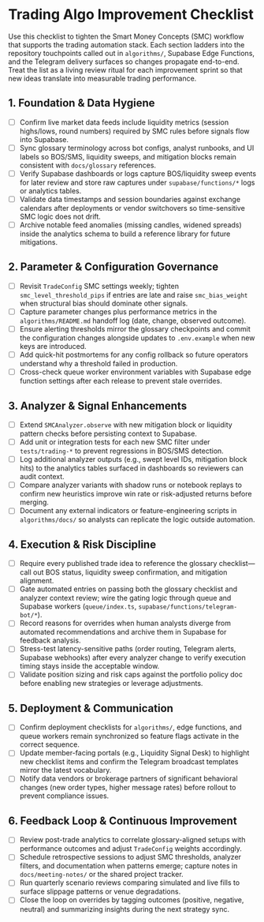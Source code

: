 # Trading Algo Improvement Checklist

Use this checklist to tighten the Smart Money Concepts (SMC) workflow that
supports the trading automation stack. Each section ladders into the repository
touchpoints called out in `algorithms/`, Supabase Edge Functions, and the
Telegram delivery surfaces so changes propagate end-to-end. Treat the list as a
living review ritual for each improvement sprint so that new ideas translate
into measurable trading performance.

## 1. Foundation & Data Hygiene

- [ ] Confirm live market data feeds include liquidity metrics (session
      highs/lows, round numbers) required by SMC rules before signals flow into
      Supabase.
- [ ] Sync glossary terminology across bot configs, analyst runbooks, and UI
      labels so BOS/SMS, liquidity sweeps, and mitigation blocks remain
      consistent with `docs/glossary` references.
- [ ] Verify Supabase dashboards or logs capture BOS/liquidity sweep events for
      later review and store raw captures under `supabase/functions/*` logs or
      analytics tables.
- [ ] Validate data timestamps and session boundaries against exchange calendars
      after deployments or vendor switchovers so time-sensitive SMC logic does
      not drift.
- [ ] Archive notable feed anomalies (missing candles, widened spreads) inside
      the analytics schema to build a reference library for future mitigations.

## 2. Parameter & Configuration Governance

- [ ] Revisit `TradeConfig` SMC settings weekly; tighten
      `smc_level_threshold_pips` if entries are late and raise `smc_bias_weight`
      when structural bias should dominate other signals.
- [ ] Capture parameter changes plus performance metrics in the
      `algorithms/README.md` handoff log (date, change, observed outcome).
- [ ] Ensure alerting thresholds mirror the glossary checkpoints and commit the
      configuration changes alongside updates to `.env.example` when new keys
      are introduced.
- [ ] Add quick-hit postmortems for any config rollback so future operators
      understand why a threshold failed in production.
- [ ] Cross-check queue worker environment variables with Supabase edge function
      settings after each release to prevent stale overrides.

## 3. Analyzer & Signal Enhancements

- [ ] Extend `SMCAnalyzer.observe` with new mitigation block or liquidity
      pattern checks before persisting context to Supabase.
- [ ] Add unit or integration tests for each new SMC filter under
      `tests/trading-*` to prevent regressions in BOS/SMS detection.
- [ ] Log additional analyzer outputs (e.g., swept level IDs, mitigation block
      hits) to the analytics tables surfaced in dashboards so reviewers can
      audit context.
- [ ] Compare analyzer variants with shadow runs or notebook replays to confirm
      new heuristics improve win rate or risk-adjusted returns before merging.
- [ ] Document any external indicators or feature-engineering scripts in
      `algorithms/docs/` so analysts can replicate the logic outside automation.

## 4. Execution & Risk Discipline

- [ ] Require every published trade idea to reference the glossary checklist—
      call out BOS status, liquidity sweep confirmation, and mitigation
      alignment.
- [ ] Gate automated entries on passing both the glossary checklist and analyzer
      context review; wire the gating logic through queue and Supabase workers
      (`queue/index.ts`, `supabase/functions/telegram-bot/*`).
- [ ] Record reasons for overrides when human analysts diverge from automated
      recommendations and archive them in Supabase for feedback analysis.
- [ ] Stress-test latency-sensitive paths (order routing, Telegram alerts,
      Supabase webhooks) after every analyzer change to verify execution timing
      stays inside the acceptable window.
- [ ] Validate position sizing and risk caps against the portfolio policy doc
      before enabling new strategies or leverage adjustments.

## 5. Deployment & Communication

- [ ] Confirm deployment checklists for `algorithms/`, edge functions, and queue
      workers remain synchronized so feature flags activate in the correct
      sequence.
- [ ] Update member-facing portals (e.g., Liquidity Signal Desk) to highlight
      new checklist items and confirm the Telegram broadcast templates mirror
      the latest vocabulary.
- [ ] Notify data vendors or brokerage partners of significant behavioral
      changes (new order types, higher message rates) before rollout to prevent
      compliance issues.

## 6. Feedback Loop & Continuous Improvement

- [ ] Review post-trade analytics to correlate glossary-aligned setups with
      performance outcomes and adjust `TradeConfig` weights accordingly.
- [ ] Schedule retrospective sessions to adjust SMC thresholds, analyzer
      filters, and documentation when patterns emerge; capture notes in
      `docs/meeting-notes/` or the shared project tracker.
- [ ] Run quarterly scenario reviews comparing simulated and live fills to
      surface slippage patterns or venue degradations.
- [ ] Close the loop on overrides by tagging outcomes (positive, negative,
      neutral) and summarizing insights during the next strategy sync.
